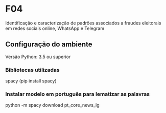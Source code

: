 # F04
Identificação e caracterização de padrões associados a fraudes eleitorais em redes sociais online, WhatsApp e Telegram

## Configuração do ambiente
Versão Python: 3.5 ou superior

### Bibliotecas utilizadas
spacy (pip install spacy)

### Instalar modelo em português para lematizar as palavras
python -m spacy download pt_core_news_lg


